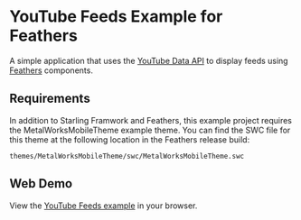 # YouTube Feeds Example for Feathers

A simple application that uses the [YouTube Data API](https://developers.google.com/youtube/2.0/reference) to display feeds using [Feathers](http://feathersui.com/) components.

## Requirements

In addition to Starling Framwork and Feathers, this example project requires the MetalWorksMobileTheme example theme. You can find the SWC file for this theme at the following location in the Feathers release build:

	themes/MetalWorksMobileTheme/swc/MetalWorksMobileTheme.swc

## Web Demo

View the [YouTube Feeds example](http://feathersui.com/examples/youtube-feeds/) in your browser.